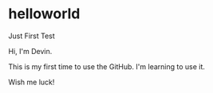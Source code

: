 # helloworld
Just First Test

Hi, I'm Devin.

This is my first time to use the GitHub.
I'm learning to use it.

Wish me luck!
